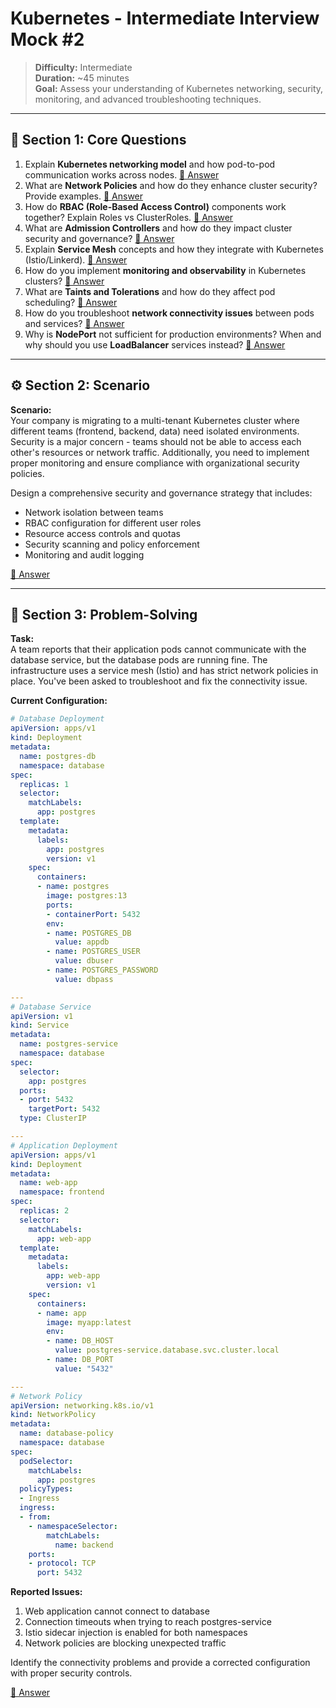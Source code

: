# Kubernetes - Intermediate Interview Mock #2

> **Difficulty:** Intermediate  
> **Duration:** ~45 minutes  
> **Goal:** Assess your understanding of Kubernetes networking, security, monitoring, and advanced troubleshooting techniques.

---

## 🧠 Section 1: Core Questions

1. Explain **Kubernetes networking model** and how pod-to-pod communication works across nodes. [📖 Answer](mock_2_answers.md#1-explain-kubernetes-networking-model-and-how-pod-to-pod-communication-works-across-nodes)
2. What are **Network Policies** and how do they enhance cluster security? Provide examples. [📖 Answer](mock_2_answers.md#2-what-are-network-policies-and-how-do-they-enhance-cluster-security-provide-examples)
3. How do **RBAC (Role-Based Access Control)** components work together? Explain Roles vs ClusterRoles. [📖 Answer](mock_2_answers.md#3-how-do-rbac-role-based-access-control-components-work-together-explain-roles-vs-clusterroles)
4. What are **Admission Controllers** and how do they impact cluster security and governance? [📖 Answer](mock_2_answers.md#4-what-are-admission-controllers-and-how-do-they-impact-cluster-security-and-governance)
5. Explain **Service Mesh** concepts and how they integrate with Kubernetes (Istio/Linkerd). [📖 Answer](mock_2_answers.md#5-explain-service-mesh-concepts-and-how-they-integrate-with-kubernetes-istiolinkerd)
6. How do you implement **monitoring and observability** in Kubernetes clusters? [📖 Answer](mock_2_answers.md#6-how-do-you-implement-monitoring-and-observability-in-kubernetes-clusters)
7. What are **Taints and Tolerations** and how do they affect pod scheduling? [📖 Answer](mock_2_answers.md#7-what-are-taints-and-tolerations-and-how-do-they-affect-pod-scheduling)
8. How do you troubleshoot **network connectivity issues** between pods and services? [📖 Answer](mock_2_answers.md#8-how-do-you-troubleshoot-network-connectivity-issues-between-pods-and-services)
9. Why is **NodePort** not sufficient for production environments? When and why should you use **LoadBalancer** services instead? [📖 Answer](mock_2_answers.md#9-why-is-nodeport-not-sufficient-for-production-environments-when-and-why-should-you-use-loadbalancer-services-instead)

---

## ⚙️ Section 2: Scenario

**Scenario:**  
Your company is migrating to a multi-tenant Kubernetes cluster where different teams (frontend, backend, data) need isolated environments. Security is a major concern - teams should not be able to access each other's resources or network traffic. Additionally, you need to implement proper monitoring and ensure compliance with organizational security policies.  

Design a comprehensive security and governance strategy that includes:
- Network isolation between teams
- RBAC configuration for different user roles  
- Resource access controls and quotas
- Security scanning and policy enforcement
- Monitoring and audit logging

[📖 Answer](mock_2_answers.md#️-section-2-scenario---answer)

---

## 🧩 Section 3: Problem-Solving

**Task:**  
A team reports that their application pods cannot communicate with the database service, but the database pods are running fine. The infrastructure uses a service mesh (Istio) and has strict network policies in place. You've been asked to troubleshoot and fix the connectivity issue.

**Current Configuration:**

```yaml
# Database Deployment
apiVersion: apps/v1
kind: Deployment
metadata:
  name: postgres-db
  namespace: database
spec:
  replicas: 1
  selector:
    matchLabels:
      app: postgres
  template:
    metadata:
      labels:
        app: postgres
        version: v1
    spec:
      containers:
      - name: postgres
        image: postgres:13
        ports:
        - containerPort: 5432
        env:
        - name: POSTGRES_DB
          value: appdb
        - name: POSTGRES_USER
          value: dbuser
        - name: POSTGRES_PASSWORD
          value: dbpass

---
# Database Service  
apiVersion: v1
kind: Service
metadata:
  name: postgres-service
  namespace: database
spec:
  selector:
    app: postgres
  ports:
  - port: 5432
    targetPort: 5432
  type: ClusterIP

---
# Application Deployment
apiVersion: apps/v1
kind: Deployment
metadata:
  name: web-app
  namespace: frontend
spec:
  replicas: 2
  selector:
    matchLabels:
      app: web-app
  template:
    metadata:
      labels:
        app: web-app
        version: v1
    spec:
      containers:
      - name: app
        image: myapp:latest
        env:
        - name: DB_HOST
          value: postgres-service.database.svc.cluster.local
        - name: DB_PORT
          value: "5432"

---
# Network Policy
apiVersion: networking.k8s.io/v1
kind: NetworkPolicy
metadata:
  name: database-policy
  namespace: database
spec:
  podSelector:
    matchLabels:
      app: postgres
  policyTypes:
  - Ingress
  ingress:
  - from:
    - namespaceSelector:
        matchLabels:
          name: backend
    ports:
    - protocol: TCP
      port: 5432
```

**Reported Issues:**
1. Web application cannot connect to database
2. Connection timeouts when trying to reach postgres-service
3. Istio sidecar injection is enabled for both namespaces
4. Network policies are blocking unexpected traffic

Identify the connectivity problems and provide a corrected configuration with proper security controls.

[📖 Answer](mock_2_answers.md#-section-3-problem-solving---answer)
